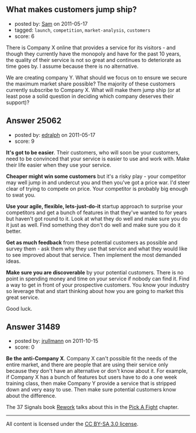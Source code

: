 ## What makes customers jump ship?

- posted by: [Sam](https://stackexchange.com/users/-1/10234-sam) on 2011-05-17
- tagged: `launch`, `competition`, `market-analysis`, `customers`
- score: 6

There is Company X online that provides a service for its visitors - and though they currently have the monopoly and have for the past 10 years, the quality of their service is not so great and continues to deteriorate as time goes by. I assume because there is no alternative.

We are creating company Y. What should we focus on to ensure we secure the maximum market share possible? The majority of these customers currently subscribe to Company X. What will make them jump ship (or at least pose a solid question in deciding which company deserves their support)?


## Answer 25062

- posted by: [edralph](https://stackexchange.com/users/-1/9362-edralph) on 2011-05-17
- score: 9

**It's got to be easier**.  Their customers, who will soon be your customers, need to be convinced that your service is easier to use and work with.  Make their life easier when they use your service.

**Cheaper might win some customers** but it's a risky play - your competitor may well jump in and undercut you and then you've got a price war.  I'd steer clear of trying to compete on price.  Your competitor is probably big enough to swat you.

**Use your agile, flexible, lets-just-do-it** startup approach to surprise your competitors and get a bunch of features in that they've wanted to for years but haven't got round to it.  Look at what they do well and make sure you do it just as well.  Find something they don't do well and make sure you do it better.

**Get as much feedback** from these potential customers as possible and survey them - ask them why they use that service and what they would like to see improved about that service.  Then implement the most demanded ideas.

**Make sure you are discoverable** by your potential customers.  There is no point in spending money and time on your service if nobody can find it.  Find a way to get in front of your prospective customers.  You know your industry so leverage that and start thinking about how you are going to market this great service.

Good luck.


## Answer 31489

- posted by: [jrullmann](https://stackexchange.com/users/-1/13802-jrullmann) on 2011-10-15
- score: 0

<p><strong>Be the anti-Company X</strong>.  Company X can't possible fit the needs of the entire market, and there are people that are using their service only because they don't have an alternative or don't know about it.  For example, if Company X has a bunch of features but users have to do a one week training class, then make Company Y provide a service that is stripped down and very easy to use.  Then make sure potential customers know about the difference.  </p>

<p>The 37 Signals book <a href="http://37signals.com/rework/" rel="nofollow">Rework</a> talks about this in the <a href="http://gettingreal.37signals.com/ch02_Have_an_Enemy.php" rel="nofollow">Pick A Fight</a> chapter.</p>




---

All content is licensed under the [CC BY-SA 3.0 license](https://creativecommons.org/licenses/by-sa/3.0/).
